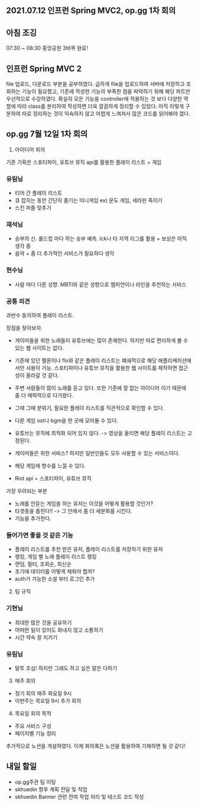 ## 2021.07.12 인프런 Spring MVC2, op.gg 1차 회의

## 아침 조깅

07:30 ~ 08:30 중앙공원 3바퀴 완료!

## 인프런 Spring MVC 2

file 업로드, 다운로드 부분을 공부하였다. 급하게 file을 업로드하여 서버에 저장하고 조회하는 기능이 필요했고, 기존에 작성한 기능의 부족한 점을 파악하기 위해 해당 파트만 우선적으로 수강하였다. 확실히 모든 기능을 controller에 적용하는 것 보다 다양한 역할에 따라 class를 분리하여 작성하면 더욱 깔끔하게 정리할 수 있었다. 아직 이렇게 구분하여 따로 정리하는 것이 익숙하지 않고 어렵게 느껴져서 많은 코드를 읽어봐야 겠다.

## op.gg 7월 12일 1차 회의

1. 아이디어 회의

기존 기획은 스포티파이, 유튜브 뮤직 api를 활용한 플레이 리스트 + 게임

### 유림님
 - 티어 간 플레이 리스트 
 - 큐 잡히는 동안 간단히 즐기는 미니게임 ex) 문도 게임, 세라핀 죽이기
 - 스킨 퍼즐 맞추기

### 재석님
 - 승부의 신. 롤드컵 마다 하는 승부 예측. lck나 타 지역 리그를 활용 + 보상은 아직 생각 중
 - 음악 + 좀 더 추가적인 서비스가 필요하다 생각

### 현수님
 - 사람 마다 다른 성향. MBTI와 같은 성향으로 챔피언이나 라인을 추천하는 서비스

### 공통 의견
과반수 동의하여 플레이 리스트.

장점을 찾아보자.
 - 게이머들을 위한 노래들이 유튜브에는 많이 존재한다. 하지만 따로 편리하게 볼 수 있는 웹 사이트는 없다.
 - 기존에 있던 멜론이나 flo와 같은 플레이 리스트는 폐쇄적으로 해당 애플리케이션에서만 사용이 가능. 
 스포티파이나 유튜브 뮤직을 활용한 웹 사이트를 제작하면 접근성이 올라갈 것 같다.
 - 주변 사람들이 많이 노래를 듣고 있다. 또한 기존에 잘 없는 아이디어 이기 때문에 좀 더 매력적으로 다가왔다.
 - 그때 그때 분위기, 필요한 플레이 리스트를 직관적으로 확인할 수 있다.
 - 다른 게임 ost나 bgm을 한 곳에 모아둘 수 있다.
 - 유튜브는 뮤직에 최적화 되어 있지 않다. -> 영상을 올리면 해당 플레이 리스트는 고정된다.
 - 게이머들은 위한 서비스? 하지만 일반인들도 모두 사용할 수 있는 서비스이다.
 - 해당 게임에 향수를 느낄 수 있다.

 - Riot api + 스포티파이, 유튜브 뮤직

가장 우려되는 부분
 - 노래를 안듣는 게임을 하는 유저는 이것을 어떻게 활용할 것인가?
  - 타겟층을 좁힌다!! -> 그 안에서 좀 더 세분화를 시킨다. 
  - 기능을 추가한다.

### 들어가면 좋을 것 같은 기능
 - 플레이 리스트를 추천 받은 유저, 플레이 리스트를 저장하기 위한 유저
 - 랭킹, 게임 별 노래 플레이 리스트 랭킹
 - 랜덤, 필터, 조회순, 최신순
 - 초기에 데이터를 어떻게 채워야 할까?
 - auth가 가능한 소셜 부터 로그인 추가

2. 팀 규칙
### 기현님
 - 최대한 많은 것을 공유하기
 - 어떠한 일이 있어도 화내지 않고 소통하기
 - 시간 약속 잘 지키기

### 유림님
 - 말투 조심! 하지만 그래도 하고 싶은 말은 다하기

3. 매주 회의
 - 정기 회의 매주 화요일 9시
 - 이번주는 목요일 9시 추가 회의

4. 목요일 회의 목적
 - 주요 서비스 구성
 - 페이지별 기능 정리

추가적으로 노션을 개설하였다. 이제 회의록은 노션을 활용하여 기재하면 될 것 같다!

## 내일 할일
 - op.gg주관 팀 미팅
 - skhuedin 향후 계획 전달 및 작업
 - skhuedin Banner 관련 잔여 작업 처리 및 테스트 코드 작성